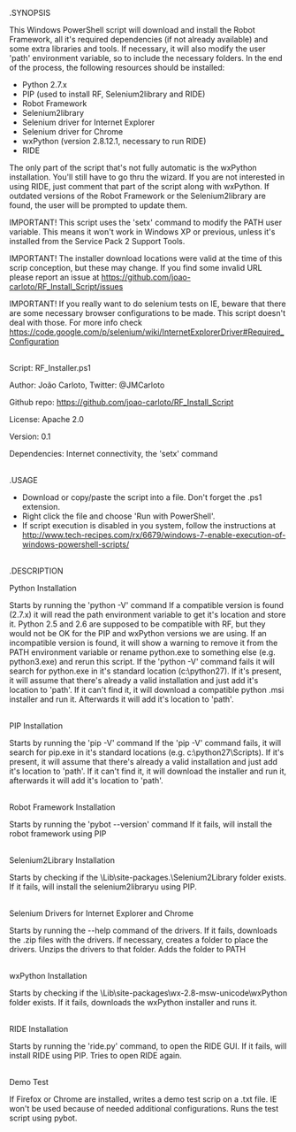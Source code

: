 .SYNOPSIS

This Windows PowerShell script will download and install the Robot Framework, all it's required dependencies (if not already available) and some extra libraries and tools.
If necessary, it will also modify the user 'path' environment variable, so to include the necessary folders.
In the end of the process, the following resources should be installed:
- Python 2.7.x
- PIP (used to install RF, Selenium2library and RIDE)
- Robot Framework
- Selenium2library
- Selenium driver for Internet Explorer
- Selenium driver for Chrome 
- wxPython (version 2.8.12.1, necessary to run RIDE)
- RIDE

The only part of the script that's not fully automatic is the wxPython installation. You'll still have to go thru the wizard.
If you are not interested in using RIDE, just comment that part of the script along with wxPython.
If outdated versions of the Robot Framework or the Selenium2library are found, the user will be prompted to update them.

IMPORTANT! This script uses the 'setx' command to modify the PATH user variable. 
This means it won't work in Windows XP or previous, unless it's installed from the Service Pack 2 Support Tools.

IMPORTANT! The installer download locations were valid at the time of this scrip conception, but these may change. 
If you find some invalid URL please report an issue at https://github.com/joao-carloto/RF_Install_Script/issues

IMPORTANT! If you really want to do selenium tests on IE, beware that there are some necessary browser configurations to be made.
This script doesn't deal with those. For more info check https://code.google.com/p/selenium/wiki/InternetExplorerDriver#Required_Configuration

<br>
Script: RF_Installer.ps1

Author: João Carloto, Twitter: @JMCarloto

Github repo: https://github.com/joao-carloto/RF_Install_Script

License: Apache 2.0

Version: 0.1

Dependencies: Internet connectivity, the 'setx' command


<br>
.USAGE

- Download or copy/paste the script into a file. Don't forget the .ps1 extension.
- Right click the file and choose 'Run with PowerShell'.
- If script execution is disabled in you system, follow the instructions at http://www.tech-recipes.com/rx/6679/windows-7-enable-execution-of-windows-powershell-scripts/


<br>
.DESCRIPTION

Python Installation

Starts by running the 'python -V' command
If a compatible version is found (2.7.x) it will read the path environment variable to get it's location and store it.
Python 2.5 and 2.6 are supposed to be compatible with RF, but they would not be OK for the PIP and wxPython versions we are using.
If an incompatible version is found, it will show a warning to remove it from the PATH environment variable or rename python.exe to something else (e.g. python3.exe) and rerun this script.
If the 'python -V' command fails it will search for python.exe in it's standard location (c:\python27\).
If it's present, it will assume that there's already a valid installation and just add it's location to 'path'.
If it can't find it, it will download a compatible python .msi installer and run it. Afterwards it will add it's location to 'path'.


<br>
PIP Installation

Starts by running the 'pip -V' command
If the 'pip -V' command fails, it will search for pip.exe in it's standard locations (e.g. c:\python27\Scripts\).
If it's present, it will assume that there's already a valid installation and just add it's location to 'path'.
If it can't find it, it will download the installer and run it, afterwards it will add it's location to 'path'.


<br>
Robot Framework Installation

Starts by running the 'pybot --version' command
If it fails, will install the robot framework using PIP


<br>
Selenium2Library Installation

Starts by checking if the <python folder>\Lib\site-packages.\Selenium2Library folder exists.
If it fails, will install the selenium2libraryu using PIP.


<br>
Selenium Drivers for Internet Explorer and Chrome

Starts by running the --help command of the drivers.
If it fails, downloads the .zip files with the drivers.
If necessary, creates a folder to place the drivers.
Unzips the drivers to that folder.
Adds the folder to PATH


<br> 
wxPython Installation

Starts by checking if the <python folder>\Lib\site-packages\wx-2.8-msw-unicode\wxPython folder exists.
If it fails, downloads the wxPython installer and runs it.


<br>
RIDE Installation

Starts by running the 'ride.py' command, to open the RIDE GUI.
If it fails, will install RIDE using PIP.
Tries to open RIDE again.


<br>
Demo Test

If Firefox or Chrome are installed, writes a demo test scrip on a .txt file.
IE won't be used because of needed additional configurations.
Runs the test script using pybot.